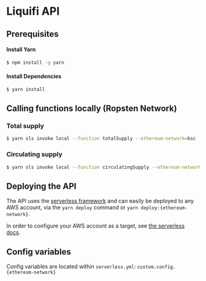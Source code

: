 # Liquifi API

## Prerequisites
#### Install Yarn
```sh
$ npm install -g yarn
```
#### Install Dependencies
```sh
$ yarn install
```

## Calling functions locally (Ropsten Network)
### Total supply
```sh
$ yarn sls invoke local --function totalSupply --ethereum-network=bsc
```
### Circulating supply
```sh
$ yarn sls invoke local --function circulatingSupply --ethereum-network=bsc
```
## Deploying the API

The API uses the [serverless framework](https://serverless.com) and can easily be deployed to any AWS account,
via the `yarn deploy` command or `yarn deploy:{ethereum-network}`.

In order to configure your AWS account as a target, 
see [the serverless docs](https://www.serverless.com/framework/docs/providers/aws/guide/credentials/).

## Config variables
Config variables are located within `serverless.yml`: `custom.config.{ethereum-network}`